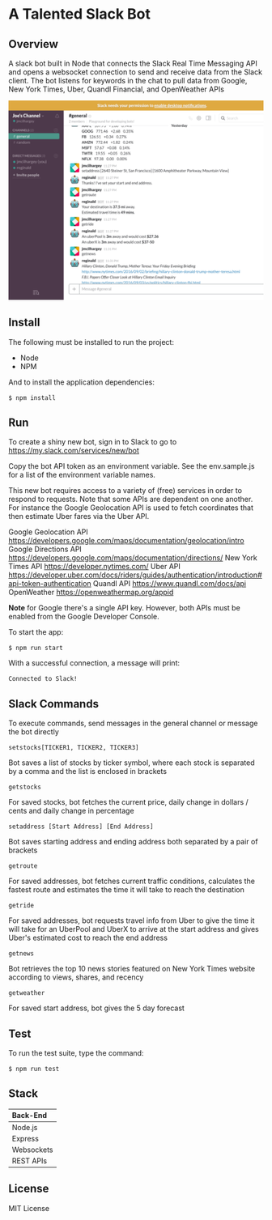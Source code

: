 # A Talented Slack Bot

## Overview

A slack bot built in Node that connects the Slack Real Time Messaging API and opens a websocket connection to send and receive data from the Slack client. The bot listens for keywords in the chat to pull data from Google, New York Times, Uber, Quandl Financial, and OpenWeather APIs

![](demo.png)

## Install

The following must be installed to run the project:

* Node    
* NPM

And to install the application dependencies:

    $ npm install

## Run

To create a shiny new bot, sign in to Slack to go to https://my.slack.com/services/new/bot

Copy the bot API token as an environment variable. See the env.sample.js for a list of the environment variable names.

This new bot requires access to a variety of (free) services in order to respond to requests. Note that some APIs are dependent on one another. For instance the Google Geolocation API is used to fetch coordinates that then estimate Uber fares via the Uber API.

Google Geolocation API https://developers.google.com/maps/documentation/geolocation/intro
Google Directions API https://developers.google.com/maps/documentation/directions/
New York Times API https://developer.nytimes.com/
Uber API https://developer.uber.com/docs/riders/guides/authentication/introduction#api-token-authentication
Quandl API https://www.quandl.com/docs/api
OpenWeather https://openweathermap.org/appid

__Note__ for Google there's a single API key. However, both APIs must be enabled from the Google Developer Console.

To start the app:

    $ npm run start

With a successful connection, a message will print:

    Connected to Slack!

## Slack Commands

To execute commands, send messages in the general channel or message the bot directly

    setstocks[TICKER1, TICKER2, TICKER3]

Bot saves a list of stocks by ticker symbol, where each stock is separated by a comma and the list is enclosed in brackets

    getstocks

For saved stocks, bot fetches the current price, daily change in dollars / cents and daily change in percentage

    setaddress [Start Address] [End Address]

Bot saves starting address and ending address both separated by a pair of brackets

    getroute

For saved addresses, bot fetches current traffic conditions, calculates the fastest route and estimates the time it will take to reach the destination

    getride

For saved addresses, bot requests travel info from Uber to give the time it will take for an UberPool and UberX to arrive at the start address and gives Uber's estimated cost to reach the end address

    getnews

Bot retrieves the top 10 news stories featured on New York Times website according to views, shares, and recency

    getweather

For saved start address, bot gives the 5 day forecast

## Test

To run the test suite, type the command:

    $ npm run test

## Stack

| Back-End
|:---------   
| Node.js
| Express
| Websockets
| REST APIs

## License

MIT License
